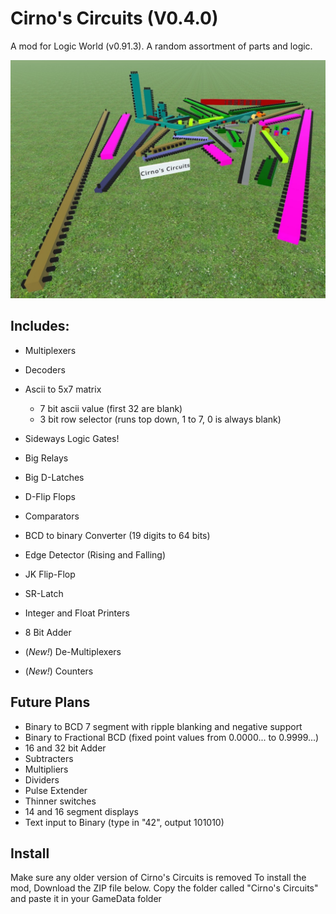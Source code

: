 # Cirno's Circuits (V0.4.0)

A mod for Logic World (v0.91.3).
A random assortment of parts and logic.

![image](MainImage.jpg)

## Includes:

- Multiplexers
- Decoders
- Ascii to 5x7 matrix
	
	- 7 bit ascii value (first 32 are blank)
	- 3 bit row selector (runs top down, 1 to 7, 0 is always blank)

- Sideways Logic Gates!
- Big Relays
- Big D-Latches
- D-Flip Flops
- Comparators
- BCD to binary Converter (19 digits to 64 bits)
- Edge Detector (Rising and Falling)
- JK Flip-Flop
- SR-Latch
- Integer and Float Printers
- 8 Bit Adder
- (*New!*) De-Multiplexers
- (*New!*) Counters

## Future Plans

- Binary to BCD 7 segment with ripple blanking and negative support
- Binary to Fractional BCD (fixed point values from 0.0000... to 0.9999...)
- 16 and 32 bit Adder
- Subtracters
- Multipliers
- Dividers
- Pulse Extender
- Thinner switches
- 14 and 16 segment displays
- Text input to Binary (type in "42", output 101010)

## Install

Make sure any older version of Cirno's Circuits is removed
To install the mod, Download the ZIP file below. Copy the folder called "Cirno's Circuits" and paste it in your GameData folder